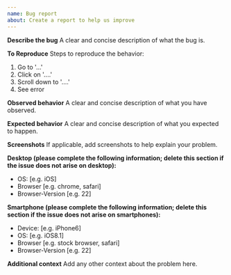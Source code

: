 ```yaml
---
name: Bug report
about: Create a report to help us improve
---
```

<!--
  - Thanks for taking the time to report a bug in the Oppia project.
  - Before filing a new issue, please do a quick search to check that it hasn't
  - already been filed on the [issue tracker](https://github.com/oppia/oppia/issues)._
  -->

**Describe the bug**
A clear and concise description of what the bug is.

**To Reproduce**
Steps to reproduce the behavior:
 1. Go to '...'
 2. Click on '....'
 3. Scroll down to '....'
 4. See error

**Observed behavior**
A clear and concise description of what you have observed.

**Expected behavior**
A clear and concise description of what you expected to happen.

**Screenshots**
If applicable, add screenshots to help explain your problem.

**Desktop (please complete the following information; delete this section if the issue does not arise on desktop):**
 - OS: [e.g. iOS]
 - Browser [e.g. chrome, safari]
 - Browser-Version [e.g. 22]

**Smartphone (please complete the following information; delete this section if the issue does not arise on smartphones):**
 - Device: [e.g. iPhone6]
 - OS: [e.g. iOS8.1]
 - Browser [e.g. stock browser, safari]
 - Browser-Version [e.g. 22]

**Additional context**
Add any other context about the problem here.
